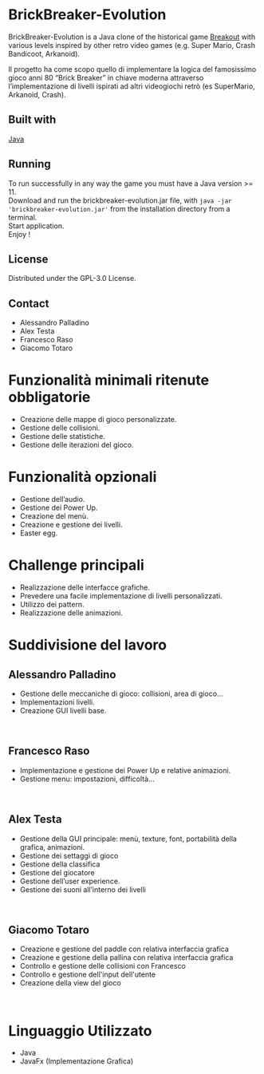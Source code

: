 # BrickBreaker-Evolution
BrickBreaker-Evolution is a Java clone of the historical game [Breakout](https://it.wikipedia.org/wiki/Breakout_(videogioco)#Versioni) with various levels inspired by other retro video games (e.g. Super Mario, Crash Bandicoot, Arkanoid).

Il progetto ha come scopo quello di implementare la logica del famosissimo gioco anni 80 “Brick Breaker” in chiave moderna attraverso l’implementazione di livelli ispirati ad altri videogiochi retrò (es SuperMario, Arkanoid, Crash).

## Built with
[Java](https://www.oracle.com/it/java/)

## Running
To run successfully in any way the game you must have a Java version >= 11. \
Download and run the brickbreaker-evolution.jar file, with `java -jar 'brickbreaker-evolution.jar'` from the installation directory from a terminal. \
Start application. \
Enjoy !

## License
Distributed under the GPL-3.0 License.

## Contact
* Alessandro Palladino
* Alex Testa
* Francesco Raso
* Giacomo Totaro

# Funzionalità minimali ritenute obbligatorie
<ul>
    <li>Creazione delle mappe di gioco personalizzate.</li>
    <li>Gestione delle collisioni.</li>
    <li>Gestione delle statistiche.</li>
    <li>Gestione delle iterazioni del gioco.</li>
</ul>

# Funzionalità opzionali
<ul>
    <li>Gestione dell’audio.</li>
    <li>Gestione dei Power Up.</li>
    <li>Creazione del menù.</li>
    <li>Creazione e gestione dei livelli.</li>
    <li>Easter egg.</li>
</ul>

# Challenge principali
<ul>
    <li>Realizzazione delle interfacce grafiche.</li>
    <li>Prevedere una facile implementazione di livelli personalizzati.</li>
    <li>Utilizzo dei pattern.</li>
    <li>Realizzazione delle animazioni.</li>
</ul>

# Suddivisione del lavoro
<h2>Alessandro Palladino</h2>
<ul>
    <li>Gestione delle meccaniche di gioco: collisioni, area di gioco...</li>
    <li>Implementazioni livelli.</li>
    <li>Creazione GUI livelli base.</li>
</ul>
</br>

<h2>Francesco Raso</h2>
<ul>
    <li>Implementazione e gestione dei Power Up e relative animazioni.</li>
    <li>Gestione menu: impostazioni, difficoltà...</li>
</ul>
</br>

<h2>Alex Testa</h2>
<ul>
    <li>Gestione della GUI principale: menù, texture, font, portabilità della grafica, animazioni.</li>
    <li>Gestione dei settaggi di gioco</li>
    <li>Gestione della classifica</li>
    <li>Gestione del giocatore</li>
    <li>Gestione dell’user experience.</li>
    <li>Gestione dei suoni all’interno dei livelli</li>
</ul>
</br>

<h2>Giacomo Totaro</h2>
<ul>
    <li>Creazione e gestione del paddle con relativa interfaccia grafica</li>
    <li>Creazione e gestione della pallina con relativa interfaccia grafica</li>
    <li>Controllo e gestione delle collisioni con Francesco</li>
    <li>Controllo e gestione dell'input dell'utente</li>
    <li>Creazione della view del gioco</li>
</ul>
</br>

# Linguaggio Utilizzato
<ul>
    <li>Java</li>
    <li>JavaFx (Implementazione Grafica)</li>
</ul>
